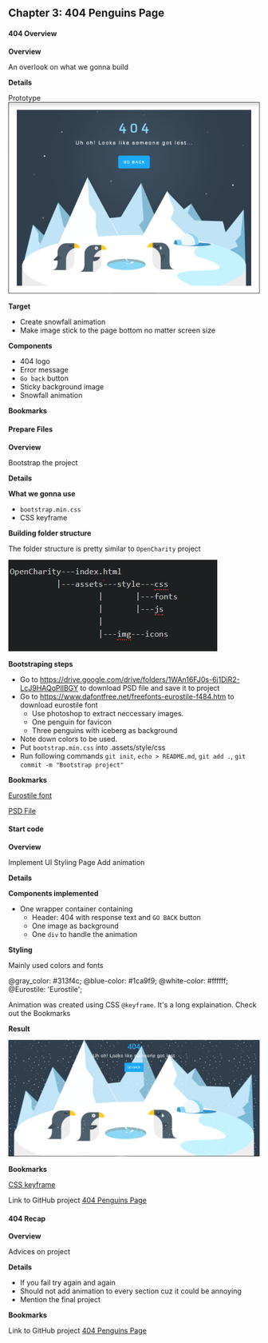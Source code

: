 ## Chapter 3: 404 Penguins Page

#### 404 Overview

**Overview**

An overlook on what we gonna build

**Details**

Prototype
![Penguins](./penguins.PNG)

**Target**

- Create snowfall animation
- Make image stick to the page bottom no matter screen size

**Components**

- 404 logo
- Error message
- `Go back` button
- Sticky background image
- Snowfall animation

**Bookmarks**

#### Prepare Files

**Overview**

Bootstrap the project

**Details**

**What we gonna use**

- `bootstrap.min.css`
- CSS keyframe

**Building folder structure**

The folder structure is pretty similar to `OpenCharity` project

![Folder structure](./folder-structure.PNG)

**Bootstraping steps**

- Go to <https://drive.google.com/drive/folders/1WAn16FJ0s-6j1DiR2-LcJ9HAQoPlIBGY> to download PSD file and save it to project
- Go to <https://www.dafontfree.net/freefonts-eurostile-f484.htm> to download eurostile font
  - Use photoshop to extract neccessary images.
  - One penguin for favicon
  - Three penguins with iceberg as background
- Note down colors to be used.
- Put   `bootstrap.min.css` into .assets/style/css
- Run following commands `git init`, `echo > README.md`, `git add .`, `git commit -m "Bootstrap project"`

**Bookmarks**

[Eurostile font](https://www.dafontfree.net/freefonts-eurostile-f484.htm)

[PSD File](https://drive.google.com/drive/folders/1WAn16FJ0s-6j1DiR2-LcJ9HAQoPlIBGY)

#### Start code

**Overview**

Implement UI
Styling Page
Add animation

**Details**

**Components implemented**

- One wrapper container containing
  - Header: 404 with response text and `GO BACK` button
  - One image as background
  - One `div` to handle the animation

**Styling**

Mainly used colors and fonts

@gray_color: #313f4c;
@blue-color: #1ca9f9;
@white-color: #ffffff;
@Eurostile: 'Eurostile';

Animation was created using CSS `@keyframe`. It's a long explaination. Check out the Bookmarks

**Result**

![result](./result.PNG)

**Bookmarks**

[CSS keyframe](https://css-tricks.com/snippets/css/keyframe-animation-syntax/)

Link to GitHub project [404 Penguins Page](https://github.com/duyphaphach/404-penguins-page)

#### 404 Recap

**Overview**

Advices on project

**Details**

- If you fail try again and again
- Should not add animation to every section cuz it could be annoying
- Mention the final project

**Bookmarks**

Link to GitHub project [404 Penguins Page](https://github.com/duyphaphach/404-penguins-page)
